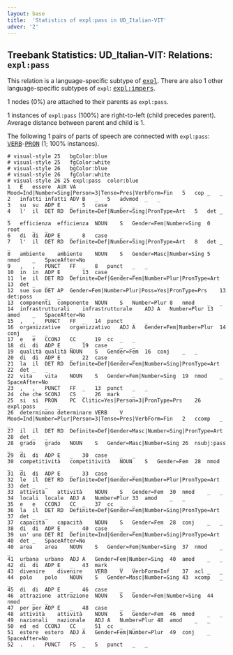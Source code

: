 ```yaml
---
layout: base
title:  'Statistics of expl:pass in UD_Italian-VIT'
udver: '2'
---
```


## Treebank Statistics: UD_Italian-VIT: Relations: `expl:pass`

This relation is a language-specific subtype of <tt><a href="it_vit-dep-expl.html">expl</a></tt>.
There are also 1 other language-specific subtypes of `expl`: <tt><a href="it_vit-dep-expl-impers.html">expl:impers</a></tt>.

1 nodes (0%) are attached to their parents as `expl:pass`.

1 instances of `expl:pass` (100%) are right-to-left (child precedes parent).
Average distance between parent and child is 1.

The following 1 pairs of parts of speech are connected with `expl:pass`: <tt><a href="it_vit-pos-VERB.html">VERB</a></tt>-<tt><a href="it_vit-pos-PRON.html">PRON</a></tt> (1; 100% instances).


~~~ conllu
# visual-style 25	bgColor:blue
# visual-style 25	fgColor:white
# visual-style 26	bgColor:blue
# visual-style 26	fgColor:white
# visual-style 26 25 expl:pass	color:blue
1	È	essere	AUX	VA	Mood=Ind|Number=Sing|Person=3|Tense=Pres|VerbForm=Fin	5	cop	_	_
2	infatti	infatti	ADV	B	_	5	advmod	_	_
3	su	su	ADP	E	_	5	case	_	_
4	l'	il	DET	RD	Definite=Def|Number=Sing|PronType=Art	5	det	_	_
5	efficienza	efficienza	NOUN	S	Gender=Fem|Number=Sing	0	root	_	_
6	di	di	ADP	E	_	8	case	_	_
7	l'	il	DET	RD	Definite=Def|Number=Sing|PronType=Art	8	det	_	_
8	ambiente	ambiente	NOUN	S	Gender=Masc|Number=Sing	5	nmod	_	SpaceAfter=No
9	,	,	PUNCT	FF	_	8	punct	_	_
10	in	in	ADP	E	_	13	case	_	_
11	le	il	DET	RD	Definite=Def|Gender=Fem|Number=Plur|PronType=Art	13	det	_	_
12	sue	suo	DET	AP	Gender=Fem|Number=Plur|Poss=Yes|PronType=Prs	13	det:poss	_	_
13	componenti	componente	NOUN	S	Number=Plur	8	nmod	_	_
14	infrastrutturali	infrastrutturale	ADJ	A	Number=Plur	13	amod	_	SpaceAfter=No
15	,	,	PUNCT	FF	_	14	punct	_	_
16	organizzative	organizzativo	ADJ	A	Gender=Fem|Number=Plur	14	conj	_	_
17	e	e	CCONJ	CC	_	19	cc	_	_
18	di	di	ADP	E	_	19	case	_	_
19	qualità	qualità	NOUN	S	Gender=Fem	16	conj	_	_
20	di	di	ADP	E	_	22	case	_	_
21	la	il	DET	RD	Definite=Def|Gender=Fem|Number=Sing|PronType=Art	22	det	_	_
22	vita	vita	NOUN	S	Gender=Fem|Number=Sing	19	nmod	_	SpaceAfter=No
23	,	,	PUNCT	FF	_	13	punct	_	_
24	che	che	SCONJ	CS	_	26	mark	_	_
25	si	si	PRON	PC	Clitic=Yes|Person=3|PronType=Prs	26	expl:pass	_	_
26	determinano	determinare	VERB	V	Mood=Ind|Number=Plur|Person=3|Tense=Pres|VerbForm=Fin	2	ccomp	_	_
27	il	il	DET	RD	Definite=Def|Gender=Masc|Number=Sing|PronType=Art	28	det	_	_
28	grado	grado	NOUN	S	Gender=Masc|Number=Sing	26	nsubj:pass	_	_
29	di	di	ADP	E	_	30	case	_	_
30	competitività	competitività	NOUN	S	Gender=Fem	28	nmod	_	_
31	di	di	ADP	E	_	33	case	_	_
32	le	il	DET	RD	Definite=Def|Gender=Fem|Number=Plur|PronType=Art	33	det	_	_
33	attività	attività	NOUN	S	Gender=Fem	30	nmod	_	_
34	locali	locale	ADJ	A	Number=Plur	33	amod	_	_
35	e	e	CCONJ	CC	_	37	cc	_	_
36	la	il	DET	RD	Definite=Def|Gender=Fem|Number=Sing|PronType=Art	37	det	_	_
37	capacità	capacità	NOUN	S	Gender=Fem	28	conj	_	_
38	di	di	ADP	E	_	40	case	_	_
39	un'	uno	DET	RI	Definite=Ind|Gender=Fem|Number=Sing|PronType=Art	40	det	_	SpaceAfter=No
40	area	area	NOUN	S	Gender=Fem|Number=Sing	37	nmod	_	_
41	urbana	urbano	ADJ	A	Gender=Fem|Number=Sing	40	amod	_	_
42	di	di	ADP	E	_	43	mark	_	_
43	divenire	divenire	VERB	V	VerbForm=Inf	37	acl	_	_
44	polo	polo	NOUN	S	Gender=Masc|Number=Sing	43	xcomp	_	_
45	di	di	ADP	E	_	46	case	_	_
46	attrazione	attrazione	NOUN	S	Gender=Fem|Number=Sing	44	nmod	_	_
47	per	per	ADP	E	_	48	case	_	_
48	attività	attività	NOUN	S	Gender=Fem	46	nmod	_	_
49	nazionali	nazionale	ADJ	A	Number=Plur	48	amod	_	_
50	ed	ed	CCONJ	CC	_	51	cc	_	_
51	estere	estero	ADJ	A	Gender=Fem|Number=Plur	49	conj	_	SpaceAfter=No
52	.	.	PUNCT	FS	_	5	punct	_	_

~~~


